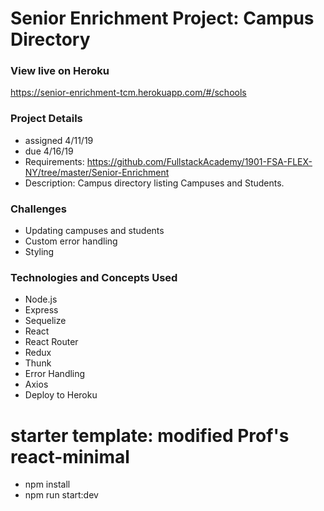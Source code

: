 # Senior Enrichment Project:  Campus Directory

### View live on Heroku

https://senior-enrichment-tcm.herokuapp.com/#/schools

### Project Details

- assigned 4/11/19
- due 4/16/19 
- Requirements:  https://github.com/FullstackAcademy/1901-FSA-FLEX-NY/tree/master/Senior-Enrichment
- Description: Campus directory listing Campuses and Students.

### Challenges
- Updating campuses and students
- Custom error handling
- Styling

### Technologies and Concepts Used

- Node.js
- Express
- Sequelize
- React
- React Router
- Redux
- Thunk
- Error Handling
- Axios
- Deploy to Heroku

# starter template: modified Prof's react-minimal 

- npm install
- npm run start:dev

